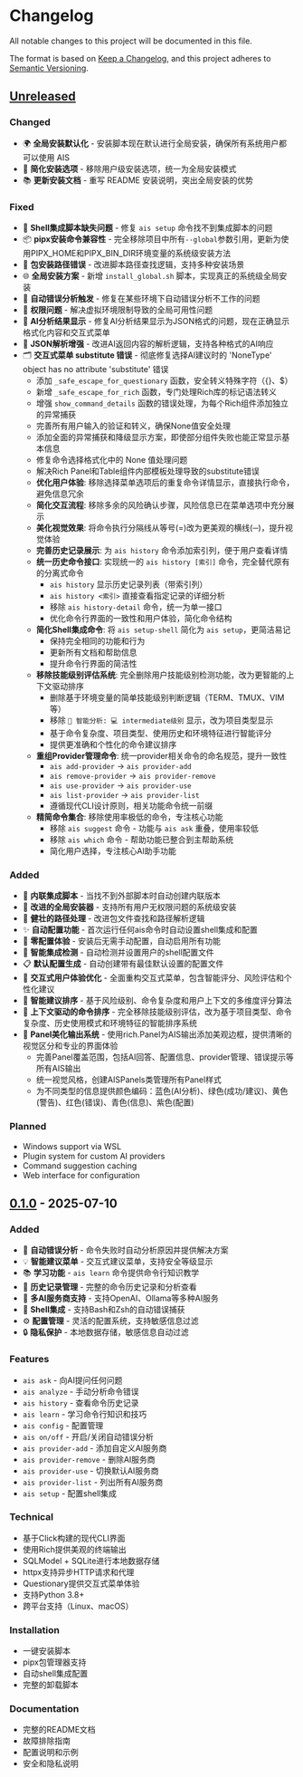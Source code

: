 # Changelog

All notable changes to this project will be documented in this file.

The format is based on [Keep a Changelog](https://keepachangelog.com/en/1.0.0/),
and this project adheres to [Semantic Versioning](https://semver.org/spec/v2.0.0.html).

## [Unreleased]

### Changed
- 🌍 **全局安装默认化** - 安装脚本现在默认进行全局安装，确保所有系统用户都可以使用 AIS
- 🔄 **简化安装选项** - 移除用户级安装选项，统一为全局安装模式
- 📚 **更新安装文档** - 重写 README 安装说明，突出全局安装的优势

### Fixed
- 🔧 **Shell集成脚本缺失问题** - 修复 `ais setup` 命令找不到集成脚本的问题
- 📦 **pipx安装命令兼容性** - 完全移除项目中所有`--global`参数引用，更新为使用PIPX_HOME和PIPX_BIN_DIR环境变量的系统级安装方法
- 📁 **包安装路径错误** - 改进脚本路径查找逻辑，支持多种安装场景
- 🌐 **全局安装方案** - 新增 `install_global.sh` 脚本，实现真正的系统级全局安装
- 🔄 **自动错误分析触发** - 修复在某些环境下自动错误分析不工作的问题
- 🔑 **权限问题** - 解决虚拟环境限制导致的全局可用性问题
- 🤖 **AI分析结果显示** - 修复AI分析结果显示为JSON格式的问题，现在正确显示格式化内容和交互式菜单
- 📝 **JSON解析增强** - 改进AI返回内容的解析逻辑，支持各种格式的AI响应
- 🗂️ **交互式菜单 substitute 错误** - 彻底修复选择AI建议时的 'NoneType' object has no attribute 'substitute' 错误
  - 添加 `_safe_escape_for_questionary` 函数，安全转义特殊字符（{}、$）
  - 新增 `_safe_escape_for_rich` 函数，专门处理Rich库的标记语法转义
  - 增强 `show_command_details` 函数的错误处理，为每个Rich组件添加独立的异常捕获
  - 完善所有用户输入的验证和转义，确保None值安全处理
  - 添加全面的异常捕获和降级显示方案，即使部分组件失败也能正常显示基本信息
  - 修复命令选择格式化中的 None 值处理问题
  - 解决Rich Panel和Table组件内部模板处理导致的substitute错误
  - **优化用户体验**: 移除选择菜单选项后的重复命令详情显示，直接执行命令，避免信息冗余
  - **简化交互流程**: 移除多余的风险确认步骤，风险信息已在菜单选项中充分展示
  - **美化视觉效果**: 将命令执行分隔线从等号(=)改为更美观的横线(─)，提升视觉体验
  - **完善历史记录展示**: 为 `ais history` 命令添加索引列，便于用户查看详情
  - **统一历史命令接口**: 实现统一的 `ais history [索引]` 命令，完全替代原有的分离式命令
    - `ais history` 显示历史记录列表（带索引列）
    - `ais history <索引>` 直接查看指定记录的详细分析
    - 移除 `ais history-detail` 命令，统一为单一接口
    - 优化命令行界面的一致性和用户体验，简化命令结构
  - **简化Shell集成命令**: 将 `ais setup-shell` 简化为 `ais setup`，更简洁易记
    - 保持完全相同的功能和行为
    - 更新所有文档和帮助信息
    - 提升命令行界面的简洁性
  - **移除技能级别评估系统**: 完全删除用户技能级别检测功能，改为更智能的上下文驱动排序
    - 删除基于环境变量的简单技能级别判断逻辑（TERM、TMUX、VIM等）
    - 移除 `🧠 智能分析: 💻 intermediate级别` 显示，改为项目类型显示
    - 基于命令复杂度、项目类型、使用历史和环境特征进行智能评分
    - 提供更准确和个性化的命令建议排序
  - **重组Provider管理命令**: 统一provider相关命令的命名规范，提升一致性
    - `ais add-provider` → `ais provider-add`
    - `ais remove-provider` → `ais provider-remove`
    - `ais use-provider` → `ais provider-use`
    - `ais list-provider` → `ais provider-list`
    - 遵循现代CLI设计原则，相关功能命令统一前缀
  - **精简命令集合**: 移除使用率极低的命令，专注核心功能
    - 移除 `ais suggest` 命令 - 功能与 `ais ask` 重叠，使用率较低
    - 移除 `ais which` 命令 - 帮助功能已整合到主帮助系统
    - 简化用户选择，专注核心AI助手功能

### Added
- 📄 **内联集成脚本** - 当找不到外部脚本时自动创建内联版本
- 🚀 **改进的全局安装器** - 支持所有用户无权限问题的系统级安装
- 🔧 **健壮的路径处理** - 改进包文件查找和路径解析逻辑
- ✨ **自动配置功能** - 首次运行任何ais命令时自动设置shell集成和配置
- 🎯 **零配置体验** - 安装后无需手动配置，自动启用所有功能
- 🔄 **智能集成检测** - 自动检测并设置用户的shell配置文件
- 📋 **默认配置生成** - 自动创建带有最佳默认设置的配置文件
- 🎨 **交互式用户体验优化** - 全面重构交互式菜单，包含智能评分、风险评估和个性化建议
- 🧠 **智能建议排序** - 基于风险级别、命令复杂度和用户上下文的多维度评分算法
- 🔄 **上下文驱动的命令排序** - 完全移除技能级别评估，改为基于项目类型、命令复杂度、历史使用模式和环境特征的智能排序系统
- 🎨 **Panel美化输出系统** - 使用rich.Panel为AIS输出添加美观边框，提供清晰的视觉区分和专业的界面体验
  - 完善Panel覆盖范围，包括AI回答、配置信息、provider管理、错误提示等所有AIS输出
  - 统一视觉风格，创建AISPanels类管理所有Panel样式
  - 为不同类型的信息提供颜色编码：蓝色(AI分析)、绿色(成功/建议)、黄色(警告)、红色(错误)、青色(信息)、紫色(配置)

### Planned
- Windows support via WSL
- Plugin system for custom AI providers
- Command suggestion caching
- Web interface for configuration

## [0.1.0] - 2025-07-10

### Added
- 🤖 **自动错误分析** - 命令失败时自动分析原因并提供解决方案
- 💡 **智能建议菜单** - 交互式建议菜单，支持安全等级显示
- 📚 **学习功能** - `ais learn` 命令提供命令行知识教学
- 📖 **历史记录管理** - 完整的命令历史记录和分析查看
- 🎯 **多AI服务商支持** - 支持OpenAI、Ollama等多种AI服务
- 🔧 **Shell集成** - 支持Bash和Zsh的自动错误捕获
- ⚙️ **配置管理** - 灵活的配置系统，支持敏感信息过滤
- 🔒 **隐私保护** - 本地数据存储，敏感信息自动过滤

### Features
- `ais ask` - 向AI提问任何问题
- `ais analyze` - 手动分析命令错误
- `ais history` - 查看命令历史记录
- `ais learn` - 学习命令行知识和技巧
- `ais config` - 配置管理
- `ais on/off` - 开启/关闭自动错误分析
- `ais provider-add` - 添加自定义AI服务商
- `ais provider-remove` - 删除AI服务商
- `ais provider-use` - 切换默认AI服务商
- `ais provider-list` - 列出所有AI服务商
- `ais setup` - 配置shell集成

### Technical
- 基于Click构建的现代CLI界面
- 使用Rich提供美观的终端输出
- SQLModel + SQLite进行本地数据存储
- httpx支持异步HTTP请求和代理
- Questionary提供交互式菜单体验
- 支持Python 3.8+
- 跨平台支持（Linux、macOS）

### Installation
- 一键安装脚本
- pipx包管理器支持
- 自动shell集成配置
- 完整的卸载脚本

### Documentation
- 完整的README文档
- 故障排除指南
- 配置说明和示例
- 安全和隐私说明

[Unreleased]: https://github.com/kangvcar/ais/compare/v0.1.0...HEAD
[0.1.0]: https://github.com/kangvcar/ais/releases/tag/v0.1.0